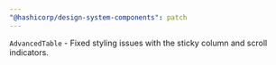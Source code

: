```yaml
---
"@hashicorp/design-system-components": patch
---
```


`AdvancedTable` - Fixed styling issues with the sticky column and scroll indicators.

